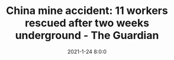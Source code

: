 ---
"title": "China mine accident: 11 workers rescued after two weeks underground - The Guardian"
"date": "2021-1-24 8:0:0"
"feed_name": "GOOGLENEWSMINING"
"feed_website": "https://news.google.com/search?q=mining%2Bincident&hl=en-US&gl=US&ceid=US:en"
"feed_rss": "https://news.google.com/rss/search?q=mining%2Bincident&hl=en-US&gl=US&ceid=US:en"
"link": "https://www.theguardian.com/world/2021/jan/24/chinese-mine-accident-first-worker-rescued-after-two-weeks-underground"
"file": "_posts/2021-1-1-426b6338eccb1c0edb6e6176a7850de3b97d000a.md"
"accident": "1"
"drilling": "1"
---